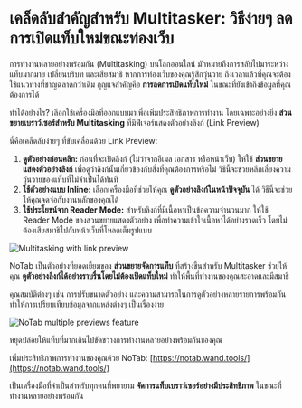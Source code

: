 # เคล็ดลับสำคัญสำหรับ Multitasker: วิธีง่ายๆ ลดการเปิดแท็บใหม่ขณะท่องเว็บ

การทำงานหลายอย่างพร้อมกัน (Multitasking) บนโลกออนไลน์ มักหมายถึงการสลับไปมาระหว่างแท็บมากมาย เปลี่ยนบริบท และเสียสมาธิ หากการท่องเว็บของคุณรู้สึกวุ่นวาย ถึงเวลาแล้วที่คุณจะต้องใช้แนวทางที่ชาญฉลาดกว่าเดิม กุญแจสำคัญคือ **การลดการเปิดแท็บใหม่** ในขณะที่ยังเข้าถึงข้อมูลที่คุณต้องการได้

ทำได้อย่างไร? เลือกใช้เครื่องมือที่ออกแบบมาเพื่อเพิ่มประสิทธิภาพการทำงาน โดยเฉพาะอย่างยิ่ง **ส่วนขยายเบราว์เซอร์สำหรับ Multitasking** ที่มีฟีเจอร์แสดงตัวอย่างลิงก์ (Link Preview)

นี่คือเคล็ดลับง่ายๆ ที่ขับเคลื่อนด้วย Link Preview:

1.  **ดูตัวอย่างก่อนคลิก:** ก่อนที่จะเปิดลิงก์ (ไม่ว่าจากอีเมล เอกสาร หรือหน้าเว็บ) ให้ใช้ **ส่วนขยายแสดงตัวอย่างลิงก์** เพื่อดูว่าลิงก์นั้นเกี่ยวข้องกับสิ่งที่คุณต้องการหรือไม่ วิธีนี้จะช่วยหลีกเลี่ยงความวุ่นวายของแท็บที่ไม่จำเป็นได้ทันที
2.  **ใช้ตัวอย่างแบบ Inline:** เลือกเครื่องมือที่ช่วยให้คุณ **ดูตัวอย่างลิงก์ในหน้าปัจจุบัน** ได้ วิธีนี้จะช่วยให้คุณจดจ่อกับงานหลักของคุณได้
3.  **ใช้ประโยชน์จาก Reader Mode:** สำหรับลิงก์ที่มีเนื้อหาเป็นข้อความจำนวนมาก ให้ใช้ Reader Mode ของส่วนขยายแสดงตัวอย่าง เพื่อทำความเข้าใจเนื้อหาได้อย่างรวดเร็ว โดยไม่ต้องเสียสมาธิไปกับหน้าเว็บที่โหลดเต็มรูปแบบ

![Multitasking with link preview](images/notab1.png)

NoTab เป็นตัวอย่างที่ยอดเยี่ยมของ **ส่วนขยายจัดการแท็บ** ที่สร้างขึ้นสำหรับ Multitasker ช่วยให้คุณ **ดูตัวอย่างลิงก์ได้อย่างราบรื่นโดยไม่ต้องเปิดแท็บใหม่** ทำให้พื้นที่ทำงานของคุณสะอาดและมีสมาธิ

คุณสมบัติต่างๆ เช่น การปรับขนาดตัวอย่าง และความสามารถในการดูตัวอย่างหลายรายการพร้อมกัน ทำให้การเปรียบเทียบข้อมูลจากแหล่งต่างๆ เป็นเรื่องง่าย

![NoTab multiple previews feature](images/notab2.png)

หยุดปล่อยให้แท็บที่มากเกินไปขัดขวางการทำงานหลายอย่างพร้อมกันของคุณ

เพิ่มประสิทธิภาพการทำงานของคุณด้วย NoTab: [https://notab.wand.tools/](https://notab.wand.tools/)

เป็นเครื่องมือที่จำเป็นสำหรับทุกคนที่พยายาม **จัดการแท็บเบราว์เซอร์อย่างมีประสิทธิภาพ** ในขณะที่ทำงานหลายอย่างพร้อมกัน
